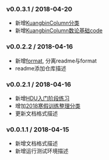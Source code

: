 ### v0.0.3.1 / 2018-04-20
* 新增[KuangbinColumn分类](https://github.com/MoogleAndChocobo/ACM-Learning/tree/master/Training/KuangbinColumn)
* 新增[KuangbinColumn数论基础code](https://github.com/MoogleAndChocobo/ACM-Learning/tree/master/Training/KuangbinColumn/Column14-FundamentalsOfNumberTheory)

### v0.0.2.2 / 2018-04-16
* 新增[format](https://github.com/MoogleAndChocobo/ACM-Learning/blob/master/FORMAT.md), 分离readme与format
* readme添加仓库描述

### v0.0.2.1 / 2018-04-16
* 新增[HDU入门阶段练习](https://github.com/MoogleAndChocobo/ACM-Learning/blob/master/Training/HDU-ACM.docx)
* 增加[2018寒假训练整理分类](https://github.com/MoogleAndChocobo/ACM-Learning/tree/master/Training/HduProblemsetClassification)
* 更新文档格式描述

### v0.0.1.1 / 2018-04-15
* 新增文档格式描述
* 新增运行测试环境描述
